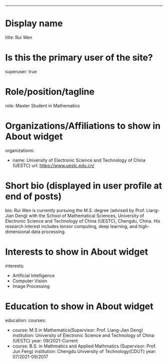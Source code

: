 ---
# Display name
title: Rui Wen

# Is this the primary user of the site?
superuser: true

# Role/position/tagline
role: Master Student in Mathematics

# Organizations/Affiliations to show in About widget
organizations:
- name: University of Electronic Science and Technology of China (UESTC)
  url: https://www.uestc.edu.cn/

# Short bio (displayed in user profile at end of posts)
bio: Rui Wen is currently pursuing the M.S. degree (advised by Prof. Liang-Jian Deng) with the School of Mathematical Sciences, University of Electronic Science and Technology of China (UESTC), Chengdu, China. His research interest includes tensor computing, deep learning, and high-dimensional data processing.

# Interests to show in About widget
interests:
- Artificial Intelligence
- Computer Vision
- Image Processing

# Education to show in About widget
education:
  courses:
  - course: M.S in Mathematics(Supervisor: Prof. Liang-Jian Deng)
    institution: University of Electronic Science and Technology of China (UESTC)
    year: 09/2021-Current
  - course: B.S. in Mathmatics and Applied Mathmatics (Supervisor: Prof. Jun Feng)
    institution: Chengdu University of Technology(CDUT)
    year: 07/2021-09/2017
